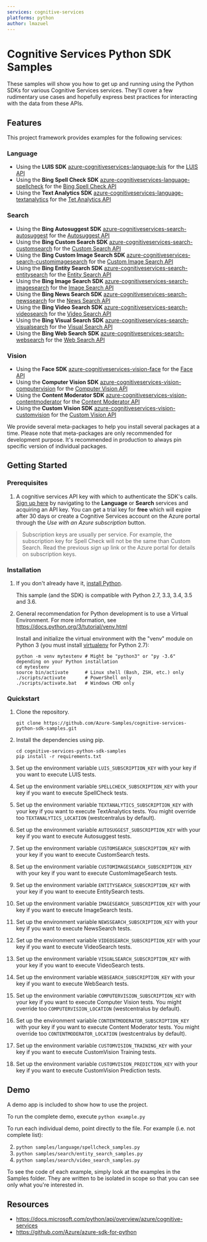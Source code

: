 ```yaml
---
services: cognitive-services
platforms: python
author: lmazuel
---
```


# Cognitive Services Python SDK Samples

These samples will show you how to get up and running using the Python SDKs for various Cognitive Services services. They'll cover a few rudimentary use cases and hopefully express best practices for interacting with the data from these APIs.

## Features

This project framework provides examples for the following services:

### Language

* Using the **LUIS SDK** [azure-cognitiveservices-language-luis](http://pypi.python.org/pypi/azure-cognitiveservices-language-luis) for the [LUIS API](https://azure.microsoft.com/services/cognitive-services/language-understanding-intelligent-service/)
* Using the **Bing Spell Check SDK** [azure-cognitiveservices-language-spellcheck](http://pypi.python.org/pypi/azure-cognitiveservices-language-spellcheck) for the [Bing Spell Check API](https://azure.microsoft.com/services/cognitive-services/spell-check/)
* Using the **Text Analytics SDK** [azure-cognitiveservices-language-textanalytics](http://pypi.python.org/pypi/azure-cognitiveservices-language-textanalytics) for the [Tet Analytics API](https://azure.microsoft.com/services/cognitive-services/text-analytics/)

### Search

* Using the **Bing Autosuggest SDK** [azure-cognitiveservices-search-autosuggest](http://pypi.python.org/pypi/azure-cognitiveservices-search-autosuggest) for the [Autosuggest API](https://azure.microsoft.com/services/cognitive-services/autosuggest/)
* Using the **Bing Custom Search SDK** [azure-cognitiveservices-search-customsearch](http://pypi.python.org/pypi/azure-cognitiveservices-search-customsearch) for the [Custom Search API](https://azure.microsoft.com/services/cognitive-services/bing-custom-search/)
* Using the **Bing Custom Image Search SDK** [azure-cognitiveservices-search-customimagesearch](http://pypi.python.org/pypi/azure-cognitiveservices-search-customimagesearch) for the [Custom Image Search API](https://azure.microsoft.com/services/cognitive-services/bing-custom-search/)
* Using the **Bing Entity Search SDK** [azure-cognitiveservices-search-entitysearch](http://pypi.python.org/pypi/azure-cognitiveservices-search-entitysearch) for the [Entity Search API](https://azure.microsoft.com/services/cognitive-services/bing-entity-search-api/)
* Using the **Bing Image Search SDK** [azure-cognitiveservices-search-imagesearch](http://pypi.python.org/pypi/azure-cognitiveservices-search-imagesearch) for the [Image Search API](https://azure.microsoft.com/services/cognitive-services/bing-image-search-api/)
* Using the **Bing News Search SDK** [azure-cognitiveservices-search-newssearch](http://pypi.python.org/pypi/azure-cognitiveservices-search-newssearch) for the [News Search API](https://azure.microsoft.com/services/cognitive-services/bing-news-search-api/)
* Using the **Bing Video Search SDK** [azure-cognitiveservices-search-videosearch](http://pypi.python.org/pypi/azure-cognitiveservices-search-videosearch) for the [Video Search API](https://azure.microsoft.com/services/cognitive-services/bing-video-search-api/)
* Using the **Bing Visual Search SDK** [azure-cognitiveservices-search-visualsearch](http://pypi.python.org/pypi/azure-cognitiveservices-search-visualsearch) for the [Visual Search API](https://azure.microsoft.com/services/cognitive-services/bing-visual-search-api/)
* Using the **Bing Web Search SDK** [azure-cognitiveservices-search-websearch](http://pypi.python.org/pypi/azure-cognitiveservices-search-websearch) for the [Web Search API](https://azure.microsoft.com/services/cognitive-services/bing-web-search-api/)

### Vision

* Using the **Face SDK** [azure-cognitiveservices-vision-face](http://pypi.python.org/pypi/azure-cognitiveservices-vision-face) for the [Face API](https://azure.microsoft.com/services/cognitive-services/face/)
* Using the **Computer Vision SDK** [azure-cognitiveservices-vision-computervision](http://pypi.python.org/pypi/azure-cognitiveservices-vision-computervision) for the [Computer Vision API](https://azure.microsoft.com/services/cognitive-services/computer-vision/)
* Using the **Content Moderator SDK** [azure-cognitiveservices-vision-contentmoderator](http://pypi.python.org/pypi/azure-cognitiveservices-vision-contentmoderator) for the [Content Moderator API](https://azure.microsoft.com/services/cognitive-services/content-moderator/)
* Using the **Custom Vision SDK** [azure-cognitiveservices-vision-customvision](http://pypi.python.org/pypi/azure-cognitiveservices-vision-customvision) for the [Custom Vision API](https://azure.microsoft.com/services/cognitive-services/custom-vision-service/)

We provide several meta-packages to help you install several packages at a time. Please note that meta-packages are only recommended for development purpose. It's recommended in production to always pin specific version of individual packages.

## Getting Started

### Prerequisites

1.  A cognitive services API key with which to authenticate the SDK's calls. [Sign up here](https://azure.microsoft.com/services/cognitive-services/directory/) by navigating to the **Language** or **Search** services and acquiring an API key. You can get a trial key for **free** which will expire after 30 days or create a Cognitive Services account on the Azure portal through the *Use with an Azure subscription* button.

> Subscription keys are usually per service. For example, the subscription key for Spell Check will not be the same than Custom Search. Read the previous *sign up* link or the Azure portal for details on subscription keys.

### Installation

1.  If you don't already have it, [install Python](https://www.python.org/downloads/).

    This sample (and the SDK) is compatible with Python 2.7, 3.3, 3.4, 3.5 and 3.6.

2.  General recommendation for Python development is to use a Virtual Environment.
    For more information, see https://docs.python.org/3/tutorial/venv.html

    Install and initialize the virtual environment with the "venv" module on Python 3 (you must install [virtualenv](https://pypi.python.org/pypi/virtualenv) for Python 2.7):

    ```
    python -m venv mytestenv # Might be "python3" or "py -3.6" depending on your Python installation
    cd mytestenv
    source bin/activate      # Linux shell (Bash, ZSH, etc.) only
    ./scripts/activate       # PowerShell only
    ./scripts/activate.bat   # Windows CMD only
    ```

### Quickstart

1.  Clone the repository.

    ```
    git clone https://github.com/Azure-Samples/cognitive-services-python-sdk-samples.git
    ```

2.  Install the dependencies using pip.

    ```
    cd cognitive-services-python-sdk-samples
    pip install -r requirements.txt
    ```

4.  Set up the environment variable `LUIS_SUBSCRIPTION_KEY` with your key if you want to execute LUIS tests.
4.  Set up the environment variable `SPELLCHECK_SUBSCRIPTION_KEY` with your key if you want to execute SpellCheck tests.
4.  Set up the environment variable `TEXTANALYTICS_SUBSCRIPTION_KEY` with your key if you want to execute TextAnalytics tests. You might override too `TEXTANALYTICS_LOCATION` (westcentralus by default).
3.  Set up the environment variable `AUTOSUGGEST_SUBSCRIPTION_KEY` with your key if you want to execute Autosuggest tests.
3.  Set up the environment variable `CUSTOMSEARCH_SUBSCRIPTION_KEY` with your key if you want to execute CustomSearch tests.
3.  Set up the environment variable `CUSTOMIMAGESEARCH_SUBSCRIPTION_KEY` with your key if you want to execute CustomImageSearch tests.
3.  Set up the environment variable `ENTITYSEARCH_SUBSCRIPTION_KEY` with your key if you want to execute EntitySearch tests.
4.  Set up the environment variable `IMAGESEARCH_SUBSCRIPTION_KEY` with your key if you want to execute ImageSearch tests.
4.  Set up the environment variable `NEWSSEARCH_SUBSCRIPTION_KEY` with your key if you want to execute NewsSearch tests.
4.  Set up the environment variable `VIDEOSEARCH_SUBSCRIPTION_KEY` with your key if you want to execute VideoSearch tests.
4.  Set up the environment variable `VISUALSEARCH_SUBSCRIPTION_KEY` with your key if you want to execute VideoSearch tests.
4.  Set up the environment variable `WEBSEARCH_SUBSCRIPTION_KEY` with your key if you want to execute WebSearch tests.
4.  Set up the environment variable `COMPUTERVISION_SUBSCRIPTION_KEY` with your key if you want to execute Computer Vision tests. You might override too `COMPUTERVISION_LOCATION` (westcentralus by default).
4.  Set up the environment variable `CONTENTMODERATOR_SUBSCRIPTION_KEY` with your key if you want to execute Content Moderator tests. You might override too `CONTENTMODERATOR_LOCATION` (westcentralus by default).
4.  Set up the environment variable `CUSTOMVISION_TRAINING_KEY` with your key if you want to execute CustomVision Training tests.
4.  Set up the environment variable `CUSTOMVISION_PREDICTION_KEY` with your key if you want to execute CustomVision Prediction tests.

## Demo

A demo app is included to show how to use the project.

To run the complete demo, execute `python example.py`

To run each individual demo, point directly to the file. For example (i.e. not complete list):

2. `python samples/language/spellcheck_samples.py`
1. `python samples/search/entity_search_samples.py`
2. `python samples/search/video_search_samples.py`

To see the code of each example, simply look at the examples in the Samples folder. They are written to be isolated in scope so that you can see only what you're interested in.

## Resources

- https://docs.microsoft.com/python/api/overview/azure/cognitive-services
- https://github.com/Azure/azure-sdk-for-python

